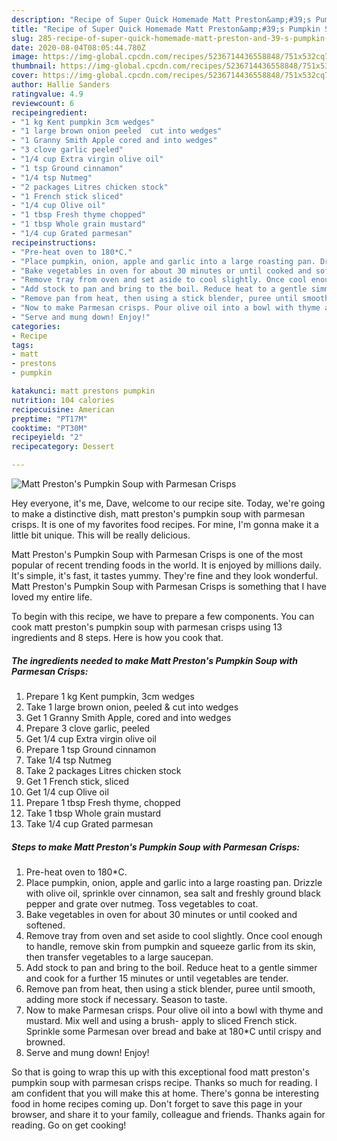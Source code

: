 ```yaml
---
description: "Recipe of Super Quick Homemade Matt Preston&amp;#39;s Pumpkin Soup with Parmesan Crisps"
title: "Recipe of Super Quick Homemade Matt Preston&amp;#39;s Pumpkin Soup with Parmesan Crisps"
slug: 285-recipe-of-super-quick-homemade-matt-preston-and-39-s-pumpkin-soup-with-parmesan-crisps
date: 2020-08-04T08:05:44.780Z
image: https://img-global.cpcdn.com/recipes/5236714436558848/751x532cq70/matt-prestons-pumpkin-soup-with-parmesan-crisps-recipe-main-photo.jpg
thumbnail: https://img-global.cpcdn.com/recipes/5236714436558848/751x532cq70/matt-prestons-pumpkin-soup-with-parmesan-crisps-recipe-main-photo.jpg
cover: https://img-global.cpcdn.com/recipes/5236714436558848/751x532cq70/matt-prestons-pumpkin-soup-with-parmesan-crisps-recipe-main-photo.jpg
author: Hallie Sanders
ratingvalue: 4.9
reviewcount: 6
recipeingredient:
- "1 kg Kent pumpkin 3cm wedges"
- "1 large brown onion peeled  cut into wedges"
- "1 Granny Smith Apple cored and into wedges"
- "3 clove garlic peeled"
- "1/4 cup Extra virgin olive oil"
- "1 tsp Ground cinnamon"
- "1/4 tsp Nutmeg"
- "2 packages Litres chicken stock"
- "1 French stick sliced"
- "1/4 cup Olive oil"
- "1 tbsp Fresh thyme chopped"
- "1 tbsp Whole grain mustard"
- "1/4 cup Grated parmesan"
recipeinstructions:
- "Pre-heat oven to 180*C."
- "Place pumpkin, onion, apple and garlic into a large roasting pan. Drizzle with olive oil, sprinkle over cinnamon, sea salt and freshly ground black pepper and grate over nutmeg. Toss vegetables to coat."
- "Bake vegetables in oven for about 30 minutes or until cooked and softened."
- "Remove tray from oven and set aside to cool slightly. Once cool enough to handle, remove skin from pumpkin and squeeze garlic from its skin, then transfer vegetables to a large saucepan."
- "Add stock to pan and bring to the boil. Reduce heat to a gentle simmer and cook for a further 15 minutes or until vegetables are tender."
- "Remove pan from heat, then using a stick blender, puree until smooth, adding more stock if necessary. Season to taste."
- "Now to make Parmesan crisps. Pour olive oil into a bowl with thyme and mustard. Mix well and using a brush- apply to sliced French stick. Sprinkle some Parmesan over bread and bake at 180*C until crispy and browned."
- "Serve and mung down! Enjoy!"
categories:
- Recipe
tags:
- matt
- prestons
- pumpkin

katakunci: matt prestons pumpkin 
nutrition: 104 calories
recipecuisine: American
preptime: "PT17M"
cooktime: "PT30M"
recipeyield: "2"
recipecategory: Dessert

---
```



![Matt Preston&#39;s Pumpkin Soup with Parmesan Crisps](https://img-global.cpcdn.com/recipes/5236714436558848/751x532cq70/matt-prestons-pumpkin-soup-with-parmesan-crisps-recipe-main-photo.jpg)

Hey everyone, it's me, Dave, welcome to our recipe site. Today, we're going to make a distinctive dish, matt preston&#39;s pumpkin soup with parmesan crisps. It is one of my favorites food recipes. For mine, I'm gonna make it a little bit unique. This will be really delicious.

Matt Preston&#39;s Pumpkin Soup with Parmesan Crisps is one of the most popular of recent trending foods in the world. It is enjoyed by millions daily. It's simple, it's fast, it tastes yummy. They're fine and they look wonderful. Matt Preston&#39;s Pumpkin Soup with Parmesan Crisps is something that I have loved my entire life.




To begin with this recipe, we have to prepare a few components. You can cook matt preston&#39;s pumpkin soup with parmesan crisps using 13 ingredients and 8 steps. Here is how you cook that.

##### The ingredients needed to make Matt Preston&#39;s Pumpkin Soup with Parmesan Crisps:

1. Prepare 1 kg Kent pumpkin, 3cm wedges
1. Take 1 large brown onion, peeled &amp; cut into wedges
1. Get 1 Granny Smith Apple, cored and into wedges
1. Prepare 3 clove garlic, peeled
1. Get 1/4 cup Extra virgin olive oil
1. Prepare 1 tsp Ground cinnamon
1. Take 1/4 tsp Nutmeg
1. Take 2 packages Litres chicken stock
1. Get 1 French stick, sliced
1. Get 1/4 cup Olive oil
1. Prepare 1 tbsp Fresh thyme, chopped
1. Take 1 tbsp Whole grain mustard
1. Take 1/4 cup Grated parmesan




##### Steps to make Matt Preston&#39;s Pumpkin Soup with Parmesan Crisps:

1. Pre-heat oven to 180*C.
1. Place pumpkin, onion, apple and garlic into a large roasting pan. Drizzle with olive oil, sprinkle over cinnamon, sea salt and freshly ground black pepper and grate over nutmeg. Toss vegetables to coat.
1. Bake vegetables in oven for about 30 minutes or until cooked and softened.
1. Remove tray from oven and set aside to cool slightly. Once cool enough to handle, remove skin from pumpkin and squeeze garlic from its skin, then transfer vegetables to a large saucepan.
1. Add stock to pan and bring to the boil. Reduce heat to a gentle simmer and cook for a further 15 minutes or until vegetables are tender.
1. Remove pan from heat, then using a stick blender, puree until smooth, adding more stock if necessary. Season to taste.
1. Now to make Parmesan crisps. Pour olive oil into a bowl with thyme and mustard. Mix well and using a brush- apply to sliced French stick. Sprinkle some Parmesan over bread and bake at 180*C until crispy and browned.
1. Serve and mung down! Enjoy!




So that is going to wrap this up with this exceptional food matt preston&#39;s pumpkin soup with parmesan crisps recipe. Thanks so much for reading. I am confident that you will make this at home. There's gonna be interesting food in home recipes coming up. Don't forget to save this page in your browser, and share it to your family, colleague and friends. Thanks again for reading. Go on get cooking!
